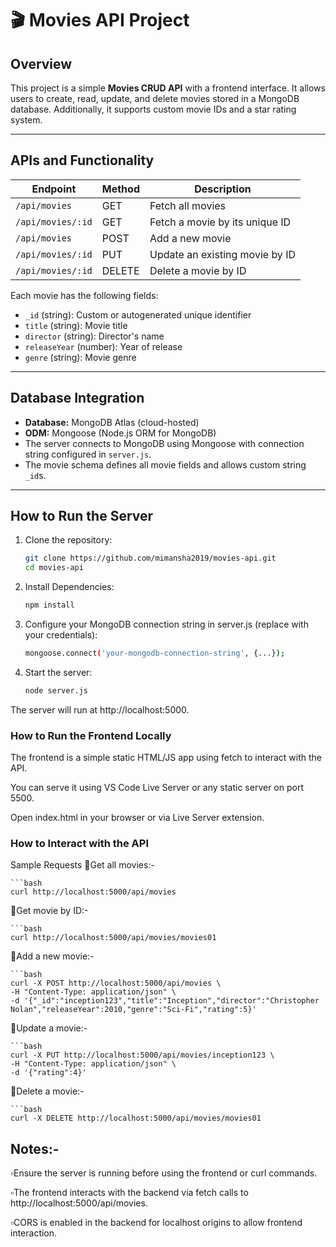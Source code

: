 # 🎬 Movies API Project

## Overview

This project is a simple **Movies CRUD API** with a frontend interface. It allows users to create, read, update, and delete movies stored in a MongoDB database. Additionally, it supports custom movie IDs and a star rating system.

---

## APIs and Functionality

| Endpoint               | Method | Description                              |
|------------------------|--------|------------------------------------------|
| `/api/movies`          | GET    | Fetch all movies                         |
| `/api/movies/:id`      | GET    | Fetch a movie by its unique ID           |
| `/api/movies`          | POST   | Add a new movie                          |
| `/api/movies/:id`      | PUT    | Update an existing movie by ID           |
| `/api/movies/:id`      | DELETE | Delete a movie by ID                     |

Each movie has the following fields:

- `_id` (string): Custom or autogenerated unique identifier  
- `title` (string): Movie title  
- `director` (string): Director's name  
- `releaseYear` (number): Year of release  
- `genre` (string): Movie genre  

---

## Database Integration

- **Database:** MongoDB Atlas (cloud-hosted)  
- **ODM:** Mongoose (Node.js ORM for MongoDB)  
- The server connects to MongoDB using Mongoose with connection string configured in `server.js`.  
- The movie schema defines all movie fields and allows custom string `_id`s.

---

## How to Run the Server

1. Clone the repository:

   ```bash
   git clone https://github.com/mimansha2019/movies-api.git
   cd movies-api

2. Install Dependencies:

   ```bash
   npm install

3. Configure your MongoDB connection string in server.js (replace with your credentials):

   ```bash
   mongoose.connect('your-mongodb-connection-string', {...});

4. Start the server:

   ```bash
   node server.js

The server will run at http://localhost:5000.

### How to Run the Frontend Locally

The frontend is a simple static HTML/JS app using fetch to interact with the API.

You can serve it using VS Code Live Server or any static server on port 5500.

Open index.html in your browser or via Live Server extension.

### How to Interact with the API

Sample Requests
  🔹Get all movies:- 

    ```bash
    curl http://localhost:5000/api/movies

  🔹Get movie by ID:- 

    ```bash
    curl http://localhost:5000/api/movies/movies01

  🔹Add a new movie:- 

    ```bash
    curl -X POST http://localhost:5000/api/movies \
    -H "Content-Type: application/json" \
    -d '{"_id":"inception123","title":"Inception","director":"Christopher Nolan","releaseYear":2010,"genre":"Sci-Fi","rating":5}'

  🔹Update a movie:- 

    ```bash
    curl -X PUT http://localhost:5000/api/movies/inception123 \
    -H "Content-Type: application/json" \
    -d '{"rating":4}'

  🔹Delete a movie:- 

    ```bash
    curl -X DELETE http://localhost:5000/api/movies/movies01

## Notes:-

▫️Ensure the server is running before using the frontend or curl commands.

▫️The frontend interacts with the backend via fetch calls to http://localhost:5000/api/movies.

▫️CORS is enabled in the backend for localhost origins to allow frontend interaction.
